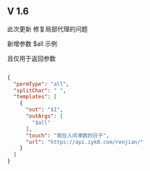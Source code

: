 ## V 1.6

此次更新 修复局部代理的问题

新增参数 $all 示例

且仅用于返回参数

```json

{
  "permType": "all",
  "splitChar": " ",
  "templates": [
    {
      "out": "$1",
      "outArgs": [
        "$all"
      ],
      "touch": "我在人间凑数的日子",
      "url": "https://api.iyk0.com/renjian/"
    }
  ]
}

```